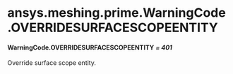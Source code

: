 <a id="ansys-meshing-prime-warningcode-overridesurfacescopeentity"></a>

# ansys.meshing.prime.WarningCode.OVERRIDESURFACESCOPEENTITY

<a id="ansys.meshing.prime.WarningCode.OVERRIDESURFACESCOPEENTITY"></a>

#### WarningCode.OVERRIDESURFACESCOPEENTITY *= 401*

Override surface scope entity.

<!-- !! processed by numpydoc !! -->

